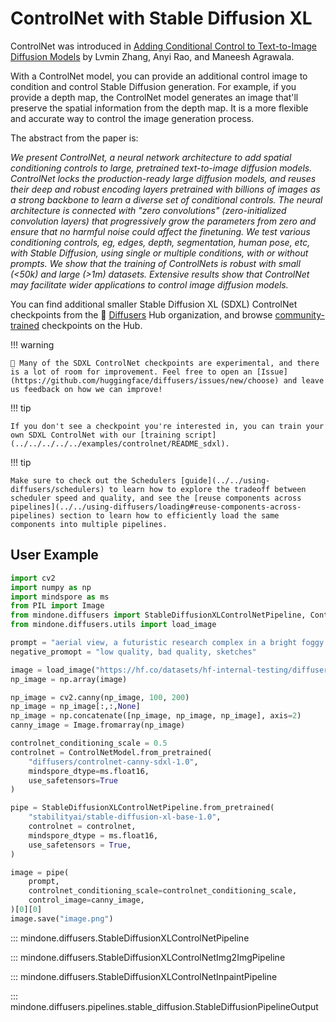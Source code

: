 <!--Copyright 2024 The HuggingFace Team. All rights reserved.

Licensed under the Apache License, Version 2.0 (the "License"); you may not use this file except in compliance with
the License. You may obtain a copy of the License at

http://www.apache.org/licenses/LICENSE-2.0

Unless required by applicable law or agreed to in writing, software distributed under the License is distributed on
an "AS IS" BASIS, WITHOUT WARRANTIES OR CONDITIONS OF ANY KIND, either express or implied. See the License for the
specific language governing permissions and limitations under the License.
-->

# ControlNet with Stable Diffusion XL

ControlNet was introduced in [Adding Conditional Control to Text-to-Image Diffusion Models](https://huggingface.co/papers/2302.05543) by Lvmin Zhang, Anyi Rao, and Maneesh Agrawala.

With a ControlNet model, you can provide an additional control image to condition and control Stable Diffusion generation. For example, if you provide a depth map, the ControlNet model generates an image that'll preserve the spatial information from the depth map. It is a more flexible and accurate way to control the image generation process.

The abstract from the paper is:

*We present ControlNet, a neural network architecture to add spatial conditioning controls to large, pretrained text-to-image diffusion models. ControlNet locks the production-ready large diffusion models, and reuses their deep and robust encoding layers pretrained with billions of images as a strong backbone to learn a diverse set of conditional controls. The neural architecture is connected with "zero convolutions" (zero-initialized convolution layers) that progressively grow the parameters from zero and ensure that no harmful noise could affect the finetuning. We test various conditioning controls, eg, edges, depth, segmentation, human pose, etc, with Stable Diffusion, using single or multiple conditions, with or without prompts. We show that the training of ControlNets is robust with small (<50k) and large (>1m) datasets. Extensive results show that ControlNet may facilitate wider applications to control image diffusion models.*

You can find additional smaller Stable Diffusion XL (SDXL) ControlNet checkpoints from the 🤗 [Diffusers](https://huggingface.co/diffusers) Hub organization, and browse [community-trained](https://huggingface.co/models?other=stable-diffusion-xl&other=controlnet) checkpoints on the Hub.

!!! warning

    🧪 Many of the SDXL ControlNet checkpoints are experimental, and there is a lot of room for improvement. Feel free to open an [Issue](https://github.com/huggingface/diffusers/issues/new/choose) and leave us feedback on how we can improve!

!!! tip

    If you don't see a checkpoint you're interested in, you can train your own SDXL ControlNet with our [training script](../../../../../examples/controlnet/README_sdxl).

!!! tip

    Make sure to check out the Schedulers [guide](../../using-diffusers/schedulers) to learn how to explore the tradeoff between scheduler speed and quality, and see the [reuse components across pipelines](../../using-diffusers/loading#reuse-components-across-pipelines) section to learn how to efficiently load the same components into multiple pipelines.

## User Example

```python
import cv2
import numpy as np
import mindspore as ms
from PIL import Image
from mindone.diffusers import StableDiffusionXLControlNetPipeline, ControlNetModel
from mindone.diffusers.utils import load_image

prompt = "aerial view, a futuristic research complex in a bright foggy jungle, hard lighting"
negative_promopt = "low quality, bad quality, sketches"

image = load_image("https://hf.co/datasets/hf-internal-testing/diffusers-images/resolve/main/sd_controlnet/hf-logo.png")
np_image = np.array(image)

np_image = cv2.canny(np_image, 100, 200)
np_image = np_image[:,:,None]
np_image = np.concatenate([np_image, np_image, np_image], axis=2)
canny_image = Image.fromarray(np_image)

controlnet_conditioning_scale = 0.5
controlnet = ControlNetModel.from_pretrained(
	"diffusers/controlnet-canny-sdxl-1.0",
	mindspore_dtype=ms.float16,
	use_safetensors=True
)

pipe = StableDiffusionXLControlNetPipeline.from_pretrained(
	"stabilityai/stable-diffusion-xl-base-1.0",
	controlnet = controlnet,
	mindspore_dtype = ms.float16,
	use_safetensors = True,
)

image = pipe(
	prompt,
	controlnet_conditioning_scale=controlnet_conditioning_scale,
	control_image=canny_image,
)[0][0]
image.save("image.png")
```

::: mindone.diffusers.StableDiffusionXLControlNetPipeline

::: mindone.diffusers.StableDiffusionXLControlNetImg2ImgPipeline

::: mindone.diffusers.StableDiffusionXLControlNetInpaintPipeline

::: mindone.diffusers.pipelines.stable_diffusion.StableDiffusionPipelineOutput
